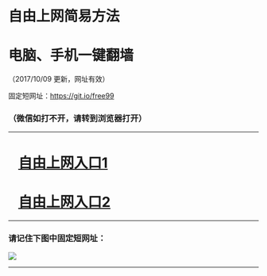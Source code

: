 ﻿# 自由上网简易方法

# 电脑、手机一键翻墙

（2017/10/09 更新，网址有效）

固定短网址：https://git.io/free99

### （微信如打不开，请转到浏览器打开）


***





# &nbsp;&nbsp; <a href="http://ft1532116209.fwq-tz-1001.info/fwqtz01.html?t=10090013774 " target="_blank">自由上网入口1</a>
# &nbsp;&nbsp; <a href="http://ft3232927836.fwq-tz-1002.info/fwqtz02.html?t=100900125787 " target="_blank">自由上网入口2</a>
***

### 请记住下图中固定短网址：

<img src="https://s3-us-west-2.amazonaws.com/fwq-1001/yjfq-20170905okok.png" /> 


***

